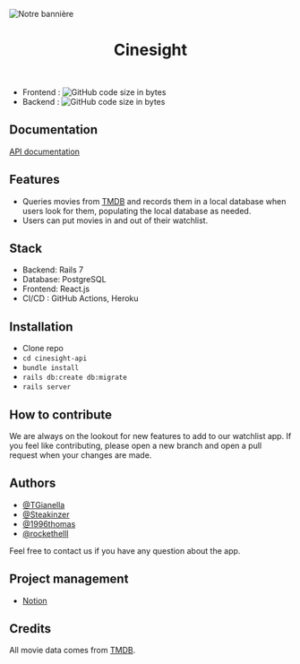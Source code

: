 ![Notre bannière](https://i.imgur.com/kaWOexo.png)
<h1 align="center"><strong>Cinesight</strong></h1>
<br>

* Frontend : ![GitHub code size in bytes](https://img.shields.io/github/languages/code-size/rockethelll/Cinesight)
* Backend : ![GitHub code size in bytes](https://img.shields.io/github/languages/code-size/TGianella/Cinesight-api)

## Documentation

[API documentation](API-documentation.md)

## Features

- Queries movies from [TMDB](https://www.themoviedb.org/) and records them in a local database when users look for them, populating the local database as needed.
- Users can put movies in and out of their watchlist.

## Stack

- Backend: Rails 7
- Database: PostgreSQL
- Frontend: React.js
- CI/CD : GitHub Actions, Heroku

## Installation

* Clone repo
* `cd cinesight-api`
* `bundle install`
* `rails db:create db:migrate`
* `rails server`

## How to contribute

We are always on the lookout for new features to add to our watchlist app. If you feel like contributing, please open a new branch and open a pull request when your changes are made.

## Authors

* [@TGianella](https://www.github.com/TGianella)
* [@Steakinzer](https://www.github.com/Steakinzer)
* [@1996thomas](https://www.github.com/1996thomas)
* [@rockethelll](https://www.github.com/rockethelll)

Feel free to contact us if you have any question about the app.

## Project management

* [Notion](https://guttural-baboon-df4.notion.site/Cine-Sight-59b7ebc3f04c41db8a5efc3b0b9e3c3c)

## Credits

All movie data comes from [TMDB](https://www.themoviedb.org/).

